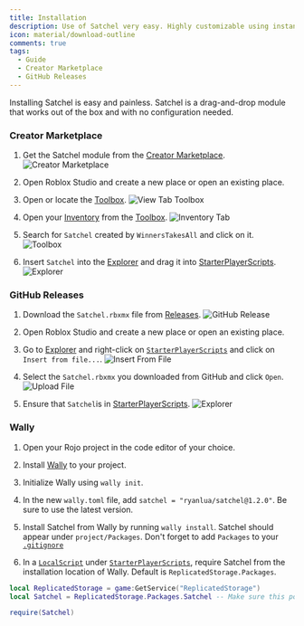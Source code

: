 ```yaml
---
title: Installation
description: Use of Satchel very easy. Highly customizable using instance attributes and with scripting support.
icon: material/download-outline
comments: true
tags:
  - Guide
  - Creator Marketplace
  - GitHub Releases
---
```


Installing Satchel is easy and painless. Satchel is a drag-and-drop module that works out of the box and with no configuration needed.

### Creator Marketplace

1. Get the Satchel module from the [Creator Marketplace](https://create.roblox.com/marketplace/asset/13947506401).
![Creator Marketplace](https://raw.githubusercontent.com/RyanLua/Satchel/main/assets/CreatorMarketplace.png)

2. Open Roblox Studio and create a new place or open an existing place.

3. Open or locate the [Toolbox](https://create.roblox.com/docs/studio/toolbox).
![View Tab Toolbox](https://prod.docsiteassets.roblox.com/assets/studio/general/View-Tab-Toolbox.png)

4. Open your [Inventory](https://create.roblox.com/docs/studio/toolbox#inventory) from the [Toolbox](https://create.roblox.com/docs/studio/toolbox).
![Inventory Tab](https://prod.docsiteassets.roblox.com/assets/studio/toolbox/Inventory-Tab.png)

5. Search for `Satchel` created by `WinnersTakesAll` and click on it.
![Toolbox](https://raw.githubusercontent.com/RyanLua/Satchel/main/assets/MarketplaceCard.png)

6. Insert `Satchel` into the [Explorer](https://create.roblox.com/docs/studio/explorer) and drag it into [StarterPlayerScripts](https://create.roblox.com/docs/reference/engine/classes/StarterPlayerScripts).
![Explorer](https://github.com/RyanLua/Satchel/assets/80087248/97d51886-08b6-40bb-b16b-90433dd7d2b7)

### GitHub Releases

1. Download the `Satchel.rbxmx` file from [Releases](https://github.com/RyanLua/Satchel/releases).
![GitHub Release](https://raw.githubusercontent.com/RyanLua/Satchel/main/assets/GitHubReleases.png)

2. Open Roblox Studio and create a new place or open an existing place.

3. Go to [Explorer](https://create.roblox.com/docs/studio/explorer) and right-click on [`StarterPlayerScripts`](https://create.roblox.com/docs/reference/engine/classes/StarterPlayerScripts) and click on `Insert from file...`.
![Insert From File](https://raw.githubusercontent.com/RyanLua/Satchel/main/assets/InsertFromFile.png)

4. Select the `Satchel.rbxmx` you downloaded from GitHub and click `Open`.
![Upload File](https://raw.githubusercontent.com/RyanLua/Satchel/main/assets/SelectFile.png)

5. Ensure that `Satchel`is in [StarterPlayerScripts](https://create.roblox.com/docs/reference/engine/classes/StarterPlayerScripts).
![Explorer](https://github.com/RyanLua/Satchel/assets/80087248/97d51886-08b6-40bb-b16b-90433dd7d2b7)

### Wally

1. Open your Rojo project in the code editor of your choice.

2. Install [Wally](https://wally.run/install) to your project.

3. Initialize Wally using `wally init`.

4. In the new `wally.toml` file, add `satchel = "ryanlua/satchel@1.2.0"`. Be sure to use the latest version.

5. Install Satchel from Wally by running `wally install`. Satchel should appear under `project/Packages`. Don't forget to add `Packages` to your [`.gitignore`](http://git-scm.com/docs/gitignore)

6. In a [`LocalScript`](https://create.roblox.com/docs/reference/engine/classes/LocalScript) under [`StarterPlayerScripts`](https://create.roblox.com/docs/reference/engine/classes/StarterPlayerScripts), require Satchel from the installation location of Wally. Default is `ReplicatedStorage.Packages`.

```lua
local ReplicatedStorage = game:GetService("ReplicatedStorage")
local Satchel = ReplicatedStorage.Packages.Satchel -- Make sure this points to where Satchel is

require(Satchel)
```
